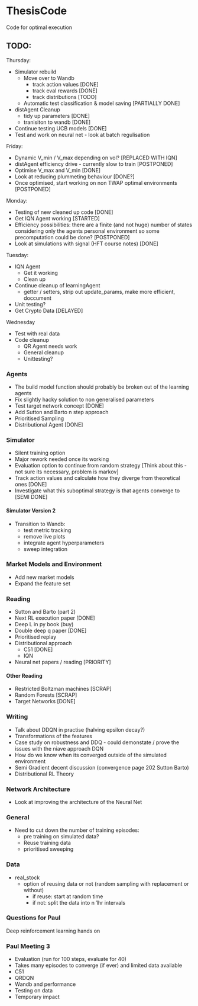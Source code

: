 # ThesisCode
Code for optimal execution



## TODO:

Thursday:
- Simulator rebuild
	- Move over to Wandb
		- track action values [DONE]
		- track eval rewards [DONE]
		- track distributions [TODO]
	- Automatic test classification & model saving [PARTIALLY DONE]
- distAgent Cleanup
	- tidy up parameters [DONE]
	- tranisiton to wandb [DONE]
- Continue testing UCB models [DONE]
- Test and work on neural net - look at batch regulisation

Friday:
- Dynamic V_min / V_max depending on vol? [REPLACED WITH IQN]
- distAgent efficiency drive - currently slow to train [POSTPONED]
- Optimise V_max and V_min [DONE]
- Look at reducing plummeting behaviour [DONE?]
- Once optimised, start working on non TWAP optimal environments [POSTPONED]

Monday:
- Testing of new cleaned up code [DONE]
- Get IQN Agent working [STARTED]
- Efficiency possibilities: there are a finite (and not huge) number of states considering only the agents personal environment so some precomputation could be done? [POSTPONED]
- Look at simulations with signal (HFT course notes) [DONE]

Tuesday:
- IQN Agent
	- Get it working
	- Clean up
- Continue cleanup of learningAgent
	- getter / setters, strip out update_params, make more efficient, doccument
- Unit testing?
- Get Crypto Data [DELAYED]

Wednesday
- Test with real data
- Code cleanup
	- QR Agent needs work
	- General cleanup
	- Unittesting?




### Agents
- The build model function should probably be broken out of the learning agents
- Fix slightly hacky solution to non generalised parameters
- Test target network concept [DONE]
- Add Sutton and Barto n step approach
- Prioritised Sampling
- Distributional Agent [DONE]


### Simulator
- Silent training option
- Major rework needed once its working
- Evaluation option to continue from random strategy [Think about this - not sure its necessary, problem is markov]
- Track action values and calculate how they diverge from theoretical ones [DONE]
- Investigate what this suboptimal strategy is that agents converge to [SEMI DONE]

#### Simulator Version 2
- Transition to Wandb:
	- test metric tracking
	- remove live plots
	- integrate agent hyperparameters
	- sweep integration


### Market Models and Environment
- Add new market models 
- Expand the feature set

### Reading
- Sutton and Barto (part 2)
- Next RL execution paper [DONE]
- Deep L in py book (buy)
- Double deep q paper [DONE]
- Prioritised replay
- Distributional approach
	- C51 [DONE]
	- IQN 
- Neural net papers / reading [PRIORITY]


#### Other Reading
- Restricted Boltzman machines [SCRAP]
- Random Forests [SCRAP]
- Target Networks [DONE]

### Writing
- Talk about DDQN in practise (halving epsilon decay?)
- Transformations of the features
- Case study on robustness and DDQ - could demonstate / prove the issues with the niave approach DQN
- How do we know when its converged outside of the simulated environment
- Semi Gradient decent discussion (convergence page 202 Sutton Barto)
- Distributional RL Theory

### Network Architecture
- Look at improving the architecture of the Neural Net

### General
- Need to cut down the number of training episodes:
	- pre training on simulated data?
	- Reuse training data
	- prioritised sweeping

### Data
- real_stock
	- option of reusing data or not (random sampling with replacement or without)
		- if reuse: start at random time
		- if not: split the data into n 1hr intervals

### Questions for Paul


Deep reinforcement learning hands on

### Paul Meeting 3
- Evaluation (run for 100 steps, evaluate for 40)
- Takes many episodes to converge (if ever) and limited data available
- C51
- QRDQN
- Wandb and performance
- Testing on data
- Temporary impact





